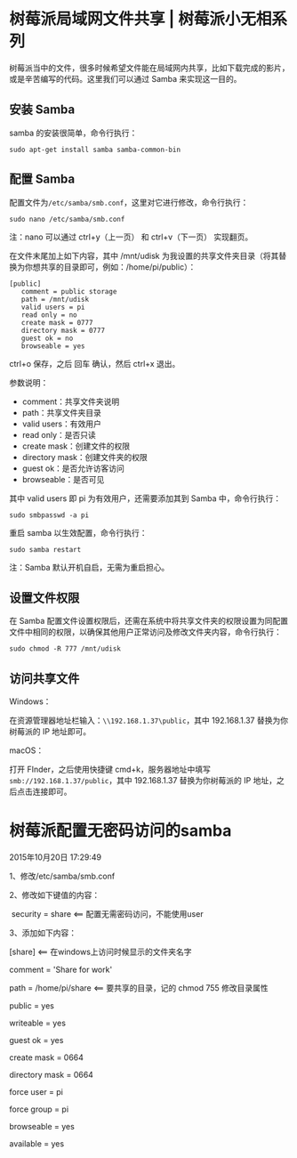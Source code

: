 # 树莓派局域网文件共享 | 树莓派小无相系列

树莓派当中的文件，很多时候希望文件能在局域网内共享，比如下载完成的影片，或是辛苦编写的代码。这里我们可以通过 Samba 来实现这一目的。

## **安装 Samba**

samba 的安装很简单，命令行执行：

```text
sudo apt-get install samba samba-common-bin
```

## **配置 Samba**

配置文件为`/etc/samba/smb.conf`，这里对它进行修改，命令行执行：

```text
sudo nano /etc/samba/smb.conf
```

注：nano 可以通过 ctrl+y（上一页） 和 ctrl+v（下一页） 实现翻页。

在文件末尾加上如下内容，其中 /mnt/udisk 为我设置的共享文件夹目录（将其替换为你想共享的目录即可，例如：/home/pi/public）：

```text
[public]
   comment = public storage
   path = /mnt/udisk
   valid users = pi
   read only = no
   create mask = 0777
   directory mask = 0777
   guest ok = no
   browseable = yes
```

ctrl+o 保存，之后 回车 确认，然后 ctrl+x 退出。

参数说明：

- comment：共享文件夹说明
- path：共享文件夹目录
- valid users：有效用户
- read only：是否只读
- create mask：创建文件的权限
- directory mask：创建文件夹的权限
- guest ok：是否允许访客访问
- browseable：是否可见

其中 valid users 即 pi 为有效用户，还需要添加其到 Samba 中，命令行执行：

```text
sudo smbpasswd -a pi
```

重启 samba 以生效配置，命令行执行：

```text
sudo samba restart
```

注：Samba 默认开机自启，无需为重启担心。

## **设置文件权限**

在 Samba 配置文件设置权限后，还需在系统中将共享文件夹的权限设置为同配置文件中相同的权限，以确保其他用户正常访问及修改文件夹内容，命令行执行：

```text
sudo chmod -R 777 /mnt/udisk
```

## **访问共享文件**

Windows：

在资源管理器地址栏输入：`\\192.168.1.37\public`，其中 192.168.1.37 替换为你树莓派的 IP 地址即可。

macOS：

打开 FInder，之后使用快捷键 cmd+k，服务器地址中填写`smb://192.168.1.37/public`，其中 192.168.1.37 替换为你树莓派的 IP 地址，之后点击连接即可。



# 树莓派配置无密码访问的samba

2015年10月20日 17:29:49



1、修改/etc/samba/smb.conf

2、修改如下键值的内容：

​       security = share  <== 配置无需密码访问，不能使用user

3、添加如下内容：

[share] <== 在windows上访问时候显示的文件夹名字                                                   

  comment = 'Share for work'

  path = /home/pi/share   <== 要共享的目录，记的 chmod 755 修改目录属性

  public = yes

  writeable = yes

  guest ok = yes

  create mask = 0664

  directory mask = 0664

  force user = pi

  force group = pi

  browseable = yes

  available = yes
